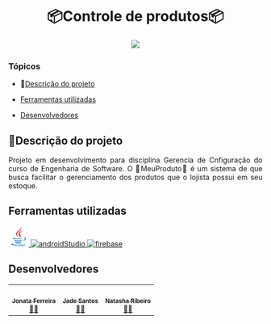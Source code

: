 <h1 align="center">📦Controle de produtos📦</h1>
<p align="center">
   <img src="http://img.shields.io/static/v1?label=STATUS&message=EM%20DESENVOLVIMENTO&color=RED&style=for-the-badge" #vitrinedev/>
</p>

### Tópicos 

- 📝[Descrição do projeto](#descrição-do-projeto)

- [Ferramentas utilizadas](#ferramentas-utilizadas)

- [Desenvolvedores](#desenvolvedores)


## 📝Descrição do projeto 
<p align="justify">
 Projeto em desenvolvimento para disciplina Gerencia de Cnfiguração do curso de Engenharia de Software.
 O 🚩MeuProduto🚩 é um sistema de que busca facilitar o gerenciamento dos produtos que o lojista possui em seu estoque.
 
 
 
 
 ## Ferramentas utilizadas

<a href="https://www.java.com" target="_blank"> <img src="https://raw.githubusercontent.com/devicons/devicon/master/icons/java/java-original.svg" alt="java" width="40" height="40"/> </a> 
<a href="https://developer.android.com/studio" target="_blank"> <img src="https://developer.android.com/images/logos/android.svg" alt="androidStudio" width="40" height="40"/> </a>
<a href="https://firebase.google.com/?hl=pt" target="_blank"> <img src="https://www.gstatic.com/mobilesdk/160503_mobilesdk/logo/2x/firebase_96dp.png" alt="firebase" width="40" height="40"/> </a>



## Desenvolvedores

<table>
  <tr>
    <td align="center"><a href="https://github.com/jhonferreira17"><img style="border-radius: 50%;" src="https://avatars.githubusercontent.com/u/48557997?s=400&u=a4f335217508da3f562ffdce37acc2936364e998&v=4" width="100px;" alt=""/><br /><sub><b>Jonata Ferreira</b></sub></a><br /><a href="https://github.com/jhonferreira17" title="Desenvolvedores">👨‍💻</a></td>
    <td align="center"><a href="https://github.com/JA-santos"><img style="border-radius: 50%;" src="https://avatars.githubusercontent.com/u/87536351?v=4" width="100px;" alt=""/><br /><sub><b>Jade Santos</b></sub></a><br /><a href="https://github.com/JA-santos" title="Desenvolvedores">👩‍💻</a></td>
    <td align="center"><a href="https://github.com/natasharhayane"><img style="border-radius: 50%;" src="https://avatars.githubusercontent.com/u/70410978?v=4" width="100px;" alt=""/><br /><sub><b>Natasha Ribeiro</b></sub></a><br /><a href="https://github.com/natasharhayane" title="Desenvolvedores">👩‍💻</a></td>
      </tr>
</table>
